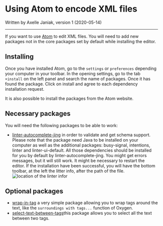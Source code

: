 # Using Atom to encode XML files

Written by Axelle Janiak, version 1 (2020-05-14)

****

If you want to use [Atom](https://atom.io/) to edit XML files. You will need to add new packages not in the core packages set by default while installing the editor.

## Installing
Once you have installed Atom, go to the `settings` or `preferences` depending your computer in your toolbar. In the opening settings, go to the tab  `+install` on the left panel and search the name of packages. Once it has found the package. Click on install and agree to each dependency installation request.

It is also possible to install the packages from the Atom website.

## Necessary packages

You will need the following packages to be able to work:
- [linter-autocomplete-jing](https://atom.io/packages/linter-autocomplete-jing) in order to validate and get schema support. Please note that the package need Java to be installed on your computer as well as the additional packages: busy-signal, intentions, linter and linter-ui-default. All those dependencies should be installed for you by default by linter-autocomplete-jing.
You might get errors messages, but it will still work. It might be necessary to restart the editor. If the installation have been successful, you will have the bottom toolbar, at the left the litter info, after the path of the file.
![location of the linter infor](https://github.com/erc-dharma/project-documentation/blob/master/guides/images/UsingAtom01.png)

## Optional packages
- [wrap-in-tag](https://atom.io/packages/atom-wrap-in-tag) a very simple package allowing you to wrap tags around the text, like the `surroundings with tags...` function of Oxygen.
- [select-text-between-tags](https://atom.io/packages/select-text-between-tags)this package allows you to select all the text between two tags.
